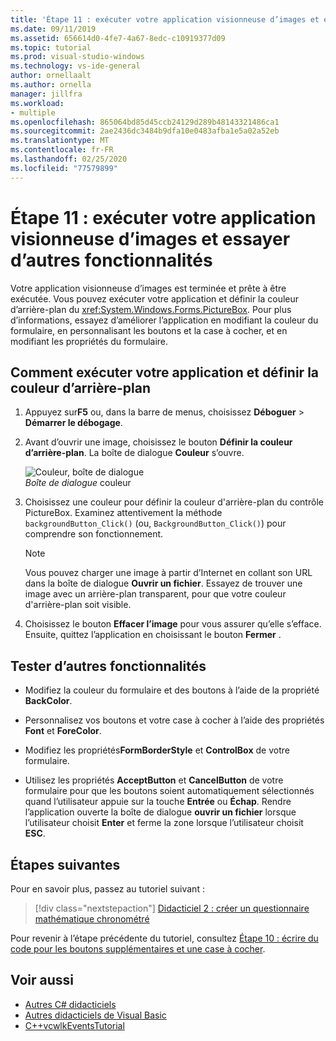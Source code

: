 ```yaml
---
title: 'Étape 11 : exécuter votre application visionneuse d’images et essayer d’autres fonctionnalités'
ms.date: 09/11/2019
ms.assetid: 656614d0-4fe7-4a67-8edc-c10919377d09
ms.topic: tutorial
ms.prod: visual-studio-windows
ms.technology: vs-ide-general
author: ornellaalt
ms.author: ornella
manager: jillfra
ms.workload:
- multiple
ms.openlocfilehash: 865064bd85d45ccb24129d289b48143321486ca1
ms.sourcegitcommit: 2ae2436dc3484b9dfa10e0483afba1e5a02a52eb
ms.translationtype: MT
ms.contentlocale: fr-FR
ms.lasthandoff: 02/25/2020
ms.locfileid: "77579899"
---
```

# <a name="step-11-run-your-picture-viewer-app-and-try-other-features"></a>Étape 11 : exécuter votre application visionneuse d’images et essayer d’autres fonctionnalités

Votre application visionneuse d’images est terminée et prête à être exécutée. Vous pouvez exécuter votre application et définir la couleur d’arrière-plan du <xref:System.Windows.Forms.PictureBox>. Pour plus d’informations, essayez d’améliorer l’application en modifiant la couleur du formulaire, en personnalisant les boutons et la case à cocher, et en modifiant les propriétés du formulaire.

## <a name="how-to-run-your-app-and-set-the-background-color"></a>Comment exécuter votre application et définir la couleur d’arrière-plan

1. Appuyez sur**F5** ou, dans la barre de menus, choisissez **Déboguer** > **Démarrer le débogage**.

1. Avant d’ouvrir une image, choisissez le bouton **Définir la couleur d’arrière-plan**. La boîte de dialogue **Couleur** s’ouvre.

     ![Couleur, boîte de dialogue](../ide/media/express_colordialog.png)<br/>
*Boîte de dialogue* couleur

1. Choisissez une couleur pour définir la couleur d'arrière-plan du contrôle PictureBox. Examinez attentivement la méthode `backgroundButton_Click()` (ou, `BackgroundButton_Click()`) pour comprendre son fonctionnement.

    > [!NOTE]
    > Vous pouvez charger une image à partir d’Internet en collant son URL dans la boîte de dialogue **Ouvrir un fichier**. Essayez de trouver une image avec un arrière-plan transparent, pour que votre couleur d'arrière-plan soit visible.

1. Choisissez le bouton **Effacer l’image** pour vous assurer qu’elle s’efface. Ensuite, quittez l’application en choisissant le bouton **Fermer** .

## <a name="try-other-features"></a>Tester d’autres fonctionnalités

* Modifiez la couleur du formulaire et des boutons à l’aide de la propriété **BackColor**.

* Personnalisez vos boutons et votre case à cocher à l’aide des propriétés **Font** et **ForeColor**.

* Modifiez les propriétés**FormBorderStyle** et **ControlBox** de votre formulaire.

* Utilisez les propriétés **AcceptButton** et **CancelButton** de votre formulaire pour que les boutons soient automatiquement sélectionnés quand l’utilisateur appuie sur la touche **Entrée** ou **Échap**. Rendre l’application ouverte la boîte de dialogue **ouvrir un fichier** lorsque l’utilisateur choisit **Enter** et ferme la zone lorsque l’utilisateur choisit **ESC**.

## <a name="next-steps"></a>Étapes suivantes

Pour en savoir plus, passez au tutoriel suivant :

> [!div class="nextstepaction"]
> [Didacticiel 2 : créer un questionnaire mathématique chronométré](../ide/tutorial-2-create-a-timed-math-quiz.md)

Pour revenir à l’étape précédente du tutoriel, consultez [Étape 10 : écrire du code pour les boutons supplémentaires et une case à cocher](../ide/step-10-write-code-for-additional-buttons-and-a-check-box.md).

## <a name="see-also"></a>Voir aussi

* [Autres C# didacticiels](/visualstudio/get-started/csharp/)
* [Autres didacticiels de Visual Basic](/visualstudio/get-started/visual-basic/)
* [C++vcwlkEventsTutorial](/cpp/get-started/tutorial-console-cpp)
